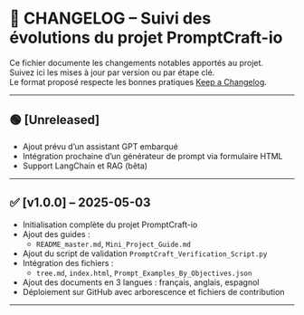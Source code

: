 
# 📘 CHANGELOG – Suivi des évolutions du projet PromptCraft-io

Ce fichier documente les changements notables apportés au projet.  
Suivez ici les mises à jour par version ou par étape clé.  
Le format proposé respecte les bonnes pratiques [Keep a Changelog](https://keepachangelog.com/fr/1.0.0/).

---

## 🟢 [Unreleased]

- Ajout prévu d’un assistant GPT embarqué
- Intégration prochaine d’un générateur de prompt via formulaire HTML
- Support LangChain et RAG (bêta)

---

## ✅ [v1.0.0] – 2025-05-03

- Initialisation complète du projet PromptCraft-io
- Ajout des guides :
  - `README_master.md`, `Mini_Project_Guide.md`
- Ajout du script de validation `PromptCraft_Verification_Script.py`
- Intégration des fichiers :
  - `tree.md`, `index.html`, `Prompt_Examples_By_Objectives.json`
- Ajout des documents en 3 langues : français, anglais, espagnol
- Déploiement sur GitHub avec arborescence et fichiers de contribution

---

